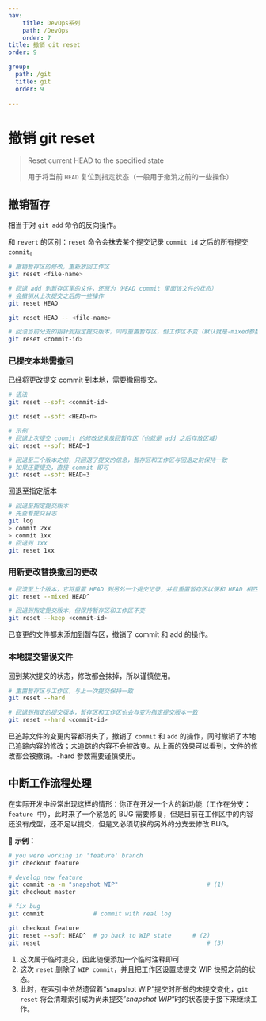 ```yaml
---
nav:
    title: DevOps系列
    path: /DevOps
    order: 7
title: 撤销 git reset
order: 9

group:
  path: /git
  title: git
  order: 9
  
---
```


# 撤销 git reset

> Reset current HEAD to the specified state
>
> 用于将当前 `HEAD` 复位到指定状态（一般用于撤消之前的一些操作）

## 撤销暂存

相当于对 `git add` 命令的反向操作。

和 `revert` 的区别：`reset` 命令会抹去某个提交记录 `commit id` 之后的所有提交 `commit`。

```bash
# 撤销暂存区的修改，重新放回工作区
git reset <file-name>

# 回退 add 到暂存区里的文件，还原为（HEAD commit 里面该文件的状态）
# 会撤销从上次提交之后的一些操作
git reset HEAD

git reset HEAD -- <file-name>

# 回滚当前分支的指针到指定提交版本，同时重置暂存区，但工作区不变（默认就是-mixed参数）
git reset <commit-id>
```

### 已提交本地需撤回

已经将更改提交 commit 到本地，需要撤回提交。

```bash
# 语法
git reset --soft <commit-id>

git reset --soft <HEAD~n>

# 示例
# 回退上次提交 coomit 的修改记录放回暂存区（也就是 add 之后存放区域）
git reset --soft HEAD~1

# 回退至三个版本之前，只回退了提交的信息，暂存区和工作区与回退之前保持一致
# 如果还要提交，直接 commit 即可
git reset --soft HEAD~3
```

回退至指定版本

```bash
# 回退至指定提交版本
# 先查看提交日志
git log
> commit 2xx
> commit 1xx
# 回退到 1xx
git reset 1xx
```

### 用新更改替换撤回的更改

```bash
# 回滚至上个版本，它将重置 HEAD 到另外一个提交记录，并且重置暂存区以便和 HEAD 相匹配，但是也到此为止。工作区不会被更改。
git reset --mixed HEAD^

# 回退到指定提交版本，但保持暂存区和工作区不变
git reset --keep <commit-id>
```

已变更的文件都未添加到暂存区，撤销了 commit 和 add 的操作。

### 本地提交错误文件

回到某次提交的状态，修改都会抹掉，所以谨慎使用。

```bash
# 重置暂存区与工作区，与上一次提交保持一致
git reset --hard

# 回退到指定的提交版本，暂存区和工作区也会与变为指定提交版本一致
git reset --hard <commit-id>
```

已追踪文件的变更内容都消失了，撤销了 `commit` 和 `add` 的操作，同时撤销了本地已追踪内容的修改；未追踪的内容不会被改变。从上面的效果可以看到，文件的修改都会被撤销。-hard 参数需要谨慎使用。

## 中断工作流程处理

在实际开发中经常出现这样的情形：你正在开发一个大的新功能（工作在分支：`feature`  中），此时来了一个紧急的 BUG 需要修复，但是目前在工作区中的内容还没有成型，还不足以提交，但是又必须切换的另外的分支去修改 BUG。

📍 **示例：**

```bash
# you were working in 'feature' branch
git checkout feature

# develop new feature
git commit -a -m "snapshot WIP" 						# (1)
git checkout master

# fix bug
git commit				# commit with real log

git checkout feature
git reset --soft HEAD^ 	# go back to WIP state		# (2)
git reset												# (3)
```

1. 这次属于临时提交，因此随便添加一个临时注释即可
2. 这次 `reset` 删除了 `WIP commit`，并且把工作区设置成提交 WIP 快照之前的状态。
3. 此时，在索引中依然遗留着“snapshot WIP”提交时所做的未提交变化，`git reset` 将会清理索引成为尚未提交”_snapshot WIP_“时的状态便于接下来继续工作。
